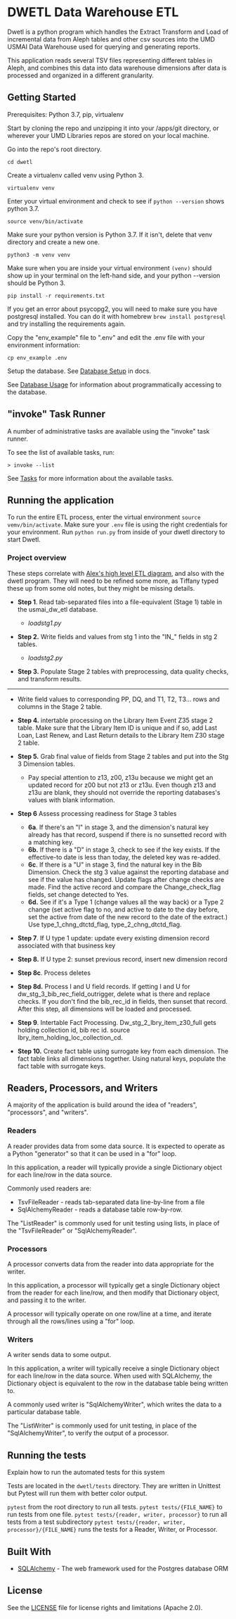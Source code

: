 
# DWETL Data Warehouse ETL

Dwetl is a python program which handles the Extract Transform and Load of incremental data from Aleph tables and other csv sources into the UMD USMAI Data Warehouse used for querying and generating reports.

This application reads several TSV files representing different tables in Aleph, and combines this data into  data warehouse dimensions after data is processed and organized in a different granularity.


## Getting Started

Prerequisites: Python 3.7, pip, virtualenv

Start by cloning the repo and unzipping it into your /apps/git directory, or wherever your UMD Libraries repos are stored on your local machine.

Go into the repo's root directory.

`cd dwetl`

Create a virtualenv called venv using Python 3.

`virtualenv venv`

Enter your virtual environment and check to see if `python --version` shows python 3.7.

`source venv/bin/activate`

Make sure your python version is Python 3.7. If it isn't, delete that venv directory and create a new one.

`python3 -m venv venv`


Make sure when you are inside your virtual environment `(venv)` should show up in your terminal on the left-hand side, and your python --version should be Python 3.

`pip install -r requirements.txt`

If you get an error about psycopg2, you will need to make sure you have postgresql installed.
You can do it with homebrew `brew install postgresql` and try installing the requirements again.

Copy the "env_example" file to ".env" and edit the .env file with your environment information:

`cp env_example .env`

Setup the database. See [Database Setup](docs/database_setup.md) in docs.

See [Database Usage](docs/database_usage.md) for information about
programmatically accessing to the database.

## "invoke" Task Runner

A number of administrative tasks are available using the "invoke" task runner.

To see the list of available tasks, run:

```
> invoke --list
```

See [Tasks](docs/tasks.md) for more information about the available tasks.

## Running the application

To run the entire ETL process, enter the virtual environment `source vemv/bin/activate`. Make sure your `.env` file is using the right credentials for your environment. Run  `python run.py` from inside of your dwetl directory to start Dwetl. 

### Project overview

These steps correlate with [Alex's high level ETL diagram](https://drive.google.com/drive/folders/1z2UkgnvhqQJioESxjUPkUpInaKnBoo3t), and also with the dwetl program. They will need to be refined some more, as Tiffany typed these up from some old notes, but they might be missing details.


- **Step 1**. Read tab-separated files into a file-equivalent (Stage 1) table in the usmai_dw_etl database. 

  - *loadstg1.py*
- **Step 2.** Write fields and values from stg 1 into the "IN_" fields in stg 2 tables.

  - *loadstg2.py*
- **Step 3.** Populate Stage 2 tables with preprocessing, data quality checks, and transform results.
- - - 
  - Write field values  to corresponding PP, DQ, and T1, T2, T3... rows and columns in the Stage 2 table.
- **Step 4.** intertable processing on the Library Item Event Z35 stage 2 table. Make sure that the Library Item ID is unique and if so, add Last Loan, Last Renew, and Last Return details to the Library Item Z30 stage 2 table.
- **Step 5.** Grab final value of fields from Stage 2 tables and put into the Stg 3 Dimension tables.

  - Pay special attention to z13, z00, z13u because we might get an updated record for z00 but not z13 or z13u. Even though z13 and z13u are blank, they should not override the reporting databases's values with blank information.
- **Step 6** Assess processing readiness for Stage 3 tables
	- **6a**. If there's an "I" in stage 3, and the dimension's natural key already has that record, suspend if there is no sunsetted record with a matching key.
	- **6b.** If there is a "D" in stage 3, check to see if the key exists. If the effective-to date is less than today, the deleted key was re-added.
	- **6c**. If there is a "U" in stage 3, find the natural key in the Bib Dimension. Check the stg 3 value against the reporting database and see if the value has changed. Update flags after change checks are made. Find the active record and compare the Change_check_flag fields, set change detected to Yes.
	- **6d.** See if it's a Type 1 (change values all the way back) or a Type 2 change (set active flag to no, and active to date to the day before, set the active from date of the new record to the date of the extract.) Use type_1_chng_dtctd_flag, type_2_chng_dtctd_flag.
- **Step 7**. If U type 1 update: update every existing dimension record associated with that business key
- **Step 8.** If U type 2: sunset previous record, insert new dimension record
- **Step 8c**. Process deletes
- **Step 8d.** Process I and U field records. If getting I and U for dw_stg_3_bib_rec_field_outrigger, delete what is there and replace checks. If you don't find the bib_rec_id in fields, then sunset that record. After this step, all dimensions will be loaded and processed.
- **Step 9**. Intertable Fact Processing. Dw_stg_2_lbry_item_z30_full gets holding collection id, bib rec id. source lbry_item_holding_loc_collection_cd.
- **Step 10.** Create fact table using surrogate key from each dimension. The fact table links all dimensions together. Using natural keys, populate the fact table with surrogate keys.

## Readers, Processors, and Writers

A majority of the application is build around the idea of "readers",
"processors", and "writers".

### Readers

A reader provides data from some data source. It is expected to operate as
a Python "generator" so that it can be used in a "for" loop.

In this application, a reader will typically provide a single Dictionary
object for each line/row in the data source.

Commonly used readers are:

* TsvFileReader - reads tab-separated data line-by-line from a file
* SqlAlchemyReader - reads a database table row-by-row.

The "ListReader" is commonly used for unit testing using lists, in place of the
"TsvFileReader" or "SqlAlchemyReader".

### Processors

A processor converts data from the reader into data appropriate for the writer.

In this application, a processor will typically get a single Dictionary object
from the reader for each line/row, and then modify that Dictionary object, and
passing it to the writer.

A processor will typically operate on one row/line at a time, and iterate
through all the rows/lines using a "for" loop.

### Writers

A writer sends data to some output.

In this application, a writer will typically receive a single Dictionary
object for each line/row in the data source. When used with SQLAlchemy, the
Dictionary object is equivalent to the row in the database table being
written to.

A commonly used writer is "SqlAlchemyWriter", which writes the data to a
particular database table.

The "ListWriter" is commonly used for unit testing, in place of the
"SqlAlchemyWriter", to verify the output of a processor.

## Running the tests

Explain how to run the automated tests for this system

Tests are located in the `dwetl/tests` directory. They are written in Unittest but Pytest will run them with better color output.

`pytest` from the root directory to run all tests.
`pytest tests/{FILE_NAME}` to run tests from one file.
`pytest tests/{reader, writer, processor}` to run all tests from a test subdirectory
`pytest tests/{reader, writer, processor}/{FILE_NAME}` runs the tests for a Reader, Writer, or Processor. 



## Built With

* [SQLAlchemy](http://www.dropwizard.io/1.0.2/docs/) - The web framework used for the Postgres database ORM



## License


See the [LICENSE](LICENSE.md) file for license rights and limitations (Apache 2.0).

```
